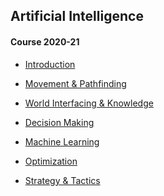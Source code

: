## Artificial Intelligence

#### Course 2020-21

* [Introduction](introduction/index.html)

* [Movement & Pathfinding](https://gebakx.github.io/mv-games/)

* [World Interfacing & Knowledge](perception/index.html)

* [Decision Making](https://gebakx.github.io/dm-games/)

* [Machine Learning](https://gebakx.github.io/ml-games/)

* [Optimization](optimization/index.html)

* [Strategy & Tactics](tactics/index.html)

<!-- 
* Designing Game AI ?? 
* Advanced Movement ?? 
* Exercicis i/o examens
-->

